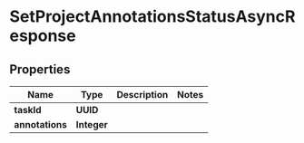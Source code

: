 

# SetProjectAnnotationsStatusAsyncResponse


## Properties

Name | Type | Description | Notes
------------ | ------------- | ------------- | -------------
**taskId** | **UUID** |  | 
**annotations** | **Integer** |  | 



